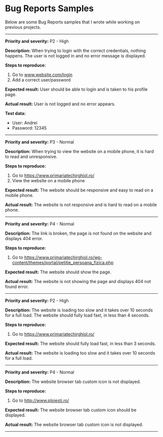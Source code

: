 # Bug Reports Samples
Below are some Bug Reports samples that I wrote while working on previous projects.

----------------

**Priority and severity:**
P2 - High

**Description:**
When trying to login with the correct credentials, nothing happens. The user is not logged in and no error message is displayed.

**Steps to reproduce:**
1. Go to www.website.com/login
2. Add a correct user/password

**Expected result:**
User should be able to login and is taken to his profile page.

**Actual result:**
User is not logged and no error appears.

**Test data:**
- User: Andrei
- Password: 12345

----------------

**Priority and severity:**
P3 - Normal

**Description:**
When trying to view the website on a mobile phone, it is hard to read and unresponsive.

**Steps to reproduce:**
1. Go to https://www.primariatechirghiol.ro/ 
2. View the website on a mobile phone

**Expected result:**
The website should be responsive and easy to read on a mobile phone.

**Actual result:**
The website is not responsive and is hard to read on a mobile phone.

----------------

**Priority and severity:**
P4 - Normal

**Description:**
The link is broken, the page is not found on the website and displays 404 error.

**Steps to reproduce:**
1. Go to https://www.primariatechirghiol.ro/wp-content/themes/portal/petitie_persoana_fizica.php

**Expected result:**
The website should show the page.

**Actual result:**
The website is not showing the page and displays 404 not found error.

----------------

**Priority and severity:**
P2 - High

**Description:**
The website is loading too slow and it takes over 10 seconds for a full load. The website should fully load fast, in less than 4 seconds.

**Steps to reproduce:**
1. Go to https://www.primariatechirghiol.ro/ 

**Expected result:**
The website should fully load fast, in less than 3 seconds.

**Actual result:**
The website is loading too slow and it takes over 10 seconds for a full load.

----------------

**Priority and severity:**
P4 - Normal

**Description:**
The website browser tab custom icon is not displayed.

**Steps to reproduce:**
1. Go to http://www.ploiesti.ro/

**Expected result:**
The website browser tab custom icon should be displayed.

**Actual result:**
The website browser tab custom icon is not displayed.

----------------
